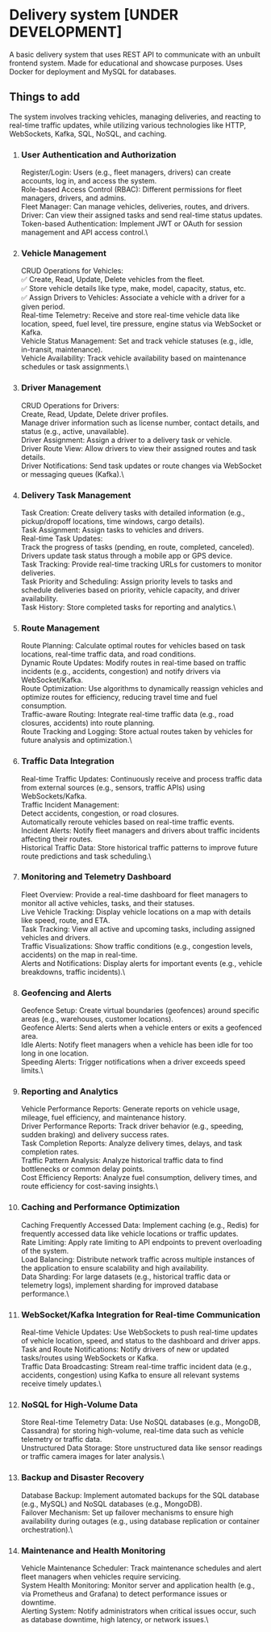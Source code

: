 # Delivery system [UNDER DEVELOPMENT]

A basic delivery system that uses REST API to communicate with an unbuilt frontend system. Made for educational and showcase purposes.
Uses Docker for deployment and MySQL for databases.

## Things to add

The system involves tracking vehicles, managing deliveries, and reacting to real-time traffic updates, while utilizing various technologies like HTTP, WebSockets, Kafka, SQL, NoSQL, and caching.

1. ### User Authentication and Authorization
   Register/Login: Users (e.g., fleet managers, drivers) can create accounts, log in, and access the system.\
   Role-based Access Control (RBAC): Different permissions for fleet managers, drivers, and admins.\
   Fleet Manager: Can manage vehicles, deliveries, routes, and drivers.\
   Driver: Can view their assigned tasks and send real-time status updates.\
   Token-based Authentication: Implement JWT or OAuth for session management and API access control.\
2. ### Vehicle Management
   CRUD Operations for Vehicles:\
   ✅ Create, Read, Update, Delete vehicles from the fleet.\
   ✅ Store vehicle details like type, make, model, capacity, status, etc.\
   ✅ Assign Drivers to Vehicles: Associate a vehicle with a driver for a given period.\
   Real-time Telemetry: Receive and store real-time vehicle data like location, speed, fuel level, tire pressure, engine status via WebSocket or Kafka.\
   Vehicle Status Management: Set and track vehicle statuses (e.g., idle, in-transit, maintenance).\
   Vehicle Availability: Track vehicle availability based on maintenance schedules or task assignments.\
3. ### Driver Management
   CRUD Operations for Drivers:\
   Create, Read, Update, Delete driver profiles.\
   Manage driver information such as license number, contact details, and status (e.g., active, unavailable).\
   Driver Assignment: Assign a driver to a delivery task or vehicle.\
   Driver Route View: Allow drivers to view their assigned routes and task details.\
   Driver Notifications: Send task updates or route changes via WebSocket or messaging queues (Kafka).\
4. ### Delivery Task Management
   Task Creation: Create delivery tasks with detailed information (e.g., pickup/dropoff locations, time windows, cargo details).\
   Task Assignment: Assign tasks to vehicles and drivers.\
   Real-time Task Updates:\
   Track the progress of tasks (pending, en route, completed, canceled).\
   Drivers update task status through a mobile app or GPS device.\
   Task Tracking: Provide real-time tracking URLs for customers to monitor deliveries.\
   Task Priority and Scheduling: Assign priority levels to tasks and schedule deliveries based on priority, vehicle capacity, and driver availability.\
   Task History: Store completed tasks for reporting and analytics.\
5. ### Route Management
   Route Planning: Calculate optimal routes for vehicles based on task locations, real-time traffic data, and road conditions.\
   Dynamic Route Updates: Modify routes in real-time based on traffic incidents (e.g., accidents, congestion) and notify drivers via WebSocket/Kafka.\
   Route Optimization: Use algorithms to dynamically reassign vehicles and optimize routes for efficiency, reducing travel time and fuel consumption.\
   Traffic-aware Routing: Integrate real-time traffic data (e.g., road closures, accidents) into route planning.\
   Route Tracking and Logging: Store actual routes taken by vehicles for future analysis and optimization.\
6. ### Traffic Data Integration
   Real-time Traffic Updates: Continuously receive and process traffic data from external sources (e.g., sensors, traffic APIs) using WebSockets/Kafka.\
   Traffic Incident Management:\
   Detect accidents, congestion, or road closures.\
   Automatically reroute vehicles based on real-time traffic events.\
   Incident Alerts: Notify fleet managers and drivers about traffic incidents affecting their routes.\
   Historical Traffic Data: Store historical traffic patterns to improve future route predictions and task scheduling.\
7. ### Monitoring and Telemetry Dashboard
   Fleet Overview: Provide a real-time dashboard for fleet managers to monitor all active vehicles, tasks, and their statuses.\
   Live Vehicle Tracking: Display vehicle locations on a map with details like speed, route, and ETA.\
   Task Tracking: View all active and upcoming tasks, including assigned vehicles and drivers.\
   Traffic Visualizations: Show traffic conditions (e.g., congestion levels, accidents) on the map in real-time.\
   Alerts and Notifications: Display alerts for important events (e.g., vehicle breakdowns, traffic incidents).\
8. ### Geofencing and Alerts
   Geofence Setup: Create virtual boundaries (geofences) around specific areas (e.g., warehouses, customer locations).\
   Geofence Alerts: Send alerts when a vehicle enters or exits a geofenced area.\
   Idle Alerts: Notify fleet managers when a vehicle has been idle for too long in one location.\
   Speeding Alerts: Trigger notifications when a driver exceeds speed limits.\
9. ### Reporting and Analytics
   Vehicle Performance Reports: Generate reports on vehicle usage, mileage, fuel efficiency, and maintenance history.\
   Driver Performance Reports: Track driver behavior (e.g., speeding, sudden braking) and delivery success rates.\
   Task Completion Reports: Analyze delivery times, delays, and task completion rates.\
   Traffic Pattern Analysis: Analyze historical traffic data to find bottlenecks or common delay points.\
   Cost Efficiency Reports: Analyze fuel consumption, delivery times, and route efficiency for cost-saving insights.\
10. ### Caching and Performance Optimization
    Caching Frequently Accessed Data: Implement caching (e.g., Redis) for frequently accessed data like vehicle locations or traffic updates.\
    Rate Limiting: Apply rate limiting to API endpoints to prevent overloading of the system.\
    Load Balancing: Distribute network traffic across multiple instances of the application to ensure scalability and high availability.\
    Data Sharding: For large datasets (e.g., historical traffic data or telemetry logs), implement sharding for improved database performance.\
11. ### WebSocket/Kafka Integration for Real-time Communication
    Real-time Vehicle Updates: Use WebSockets to push real-time updates of vehicle location, speed, and status to the dashboard and driver apps.\
    Task and Route Notifications: Notify drivers of new or updated tasks/routes using WebSockets or Kafka.\
    Traffic Data Broadcasting: Stream real-time traffic incident data (e.g., accidents, congestion) using Kafka to ensure all relevant systems receive timely updates.\
12. ### NoSQL for High-Volume Data
    Store Real-time Telemetry Data: Use NoSQL databases (e.g., MongoDB, Cassandra) for storing high-volume, real-time data such as vehicle telemetry or traffic data.\
    Unstructured Data Storage: Store unstructured data like sensor readings or traffic camera images for later analysis.\
13. ### Backup and Disaster Recovery
    Database Backup: Implement automated backups for the SQL database (e.g., MySQL) and NoSQL databases (e.g., MongoDB).\
    Failover Mechanism: Set up failover mechanisms to ensure high availability during outages (e.g., using database replication or container orchestration).\
14. ### Maintenance and Health Monitoring
    Vehicle Maintenance Scheduler: Track maintenance schedules and alert fleet managers when vehicles require servicing.\
    System Health Monitoring: Monitor server and application health (e.g., via Prometheus and Grafana) to detect performance issues or downtime.\
    Alerting System: Notify administrators when critical issues occur, such as database downtime, high latency, or network issues.\
